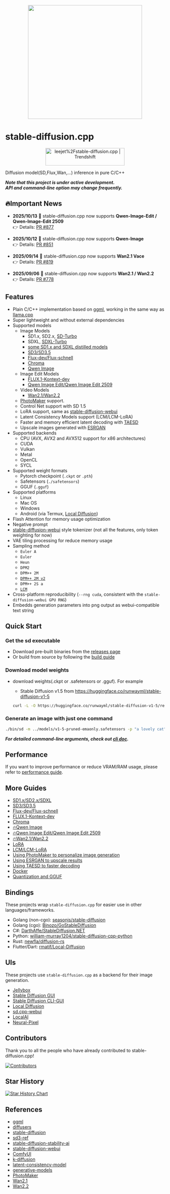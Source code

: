 <p align="center">
  <img src="./assets/cat_with_sd_cpp_42.png" width="360x">
</p>

# stable-diffusion.cpp

<div align="center">
<a href="https://trendshift.io/repositories/9714" target="_blank"><img src="https://trendshift.io/api/badge/repositories/9714" alt="leejet%2Fstable-diffusion.cpp | Trendshift" style="width: 250px; height: 55px;" width="250" height="55"/></a>
</div>

Diffusion model(SD,Flux,Wan,...) inference in pure C/C++

***Note that this project is under active development. \
API and command-line option may change frequently.***

## 🔥Important News

* **2025/10/13** 🚀 stable-diffusion.cpp now supports **Qwen-Image-Edit / Qwen-Image-Edit 2509**  
  👉 Details: [PR #877](https://github.com/leejet/stable-diffusion.cpp/pull/877)

* **2025/10/12** 🚀 stable-diffusion.cpp now supports **Qwen-Image**  
  👉 Details: [PR #851](https://github.com/leejet/stable-diffusion.cpp/pull/851)

* **2025/09/14** 🚀 stable-diffusion.cpp now supports **Wan2.1 Vace**  
  👉 Details: [PR #819](https://github.com/leejet/stable-diffusion.cpp/pull/819)

* **2025/09/06** 🚀 stable-diffusion.cpp now supports **Wan2.1 / Wan2.2**  
  👉 Details: [PR #778](https://github.com/leejet/stable-diffusion.cpp/pull/778)

## Features

- Plain C/C++ implementation based on [ggml](https://github.com/ggerganov/ggml), working in the same way as [llama.cpp](https://github.com/ggerganov/llama.cpp)
- Super lightweight and without external dependencies
- Supported models
  - Image Models
    - SD1.x, SD2.x, [SD-Turbo](https://huggingface.co/stabilityai/sd-turbo)
    - SDXL, [SDXL-Turbo](https://huggingface.co/stabilityai/sdxl-turbo)
    - [some SD1.x and SDXL distilled models](./docs/distilled_sd.md)
    - [SD3/SD3.5](./docs/sd3.md)
    - [Flux-dev/Flux-schnell](./docs/flux.md)
    - [Chroma](./docs/chroma.md)
    - [Qwen Image](./docs/qwen_image.md)
  - Image Edit Models
    - [FLUX.1-Kontext-dev](./docs/kontext.md)
    - [Qwen Image Edit/Qwen Image Edit 2509](./docs/qwen_image_edit.md)
  - Video Models
    - [Wan2.1/Wan2.2](./docs/wan.md)
  - [PhotoMaker](https://github.com/TencentARC/PhotoMaker) support.
  - Control Net support with SD 1.5
  - LoRA support, same as [stable-diffusion-webui](https://github.com/AUTOMATIC1111/stable-diffusion-webui/wiki/Features#lora)
  - Latent Consistency Models support (LCM/LCM-LoRA)
  - Faster and memory efficient latent decoding with [TAESD](https://github.com/madebyollin/taesd)
  - Upscale images generated with [ESRGAN](https://github.com/xinntao/Real-ESRGAN)
- Supported backends
  - CPU (AVX, AVX2 and AVX512 support for x86 architectures)
  - CUDA
  - Vulkan
  - Metal
  - OpenCL
  - SYCL
- Supported weight formats
  - Pytorch checkpoint (`.ckpt` or `.pth`)
  - Safetensors (`./safetensors`)
  - GGUF (`.gguf`)
- Supported platforms
    - Linux
    - Mac OS
    - Windows
    - Android (via Termux, [Local Diffusion](https://github.com/rmatif/Local-Diffusion))
- Flash Attention for memory usage optimization
- Negative prompt
- [stable-diffusion-webui](https://github.com/AUTOMATIC1111/stable-diffusion-webui) style tokenizer (not all the features, only token weighting for now)
- VAE tiling processing for reduce memory usage
- Sampling method
    - `Euler A`
    - `Euler`
    - `Heun`
    - `DPM2`
    - `DPM++ 2M`
    - [`DPM++ 2M v2`](https://github.com/AUTOMATIC1111/stable-diffusion-webui/discussions/8457)
    - `DPM++ 2S a`
    - [`LCM`](https://github.com/AUTOMATIC1111/stable-diffusion-webui/issues/13952)
- Cross-platform reproducibility (`--rng cuda`, consistent with the `stable-diffusion-webui GPU RNG`)
- Embedds generation parameters into png output as webui-compatible text string

## Quick Start

### Get the sd executable

- Download pre-built binaries from the [releases page](https://github.com/leejet/stable-diffusion.cpp/releases)
- Or build from source by following the [build guide](./docs/build.md)

### Download model weights

- download weights(.ckpt or .safetensors or .gguf). For example
    - Stable Diffusion v1.5 from https://huggingface.co/runwayml/stable-diffusion-v1-5

    ```sh
    curl -L -O https://huggingface.co/runwayml/stable-diffusion-v1-5/resolve/main/v1-5-pruned-emaonly.safetensors
    ```

### Generate an image with just one command

```sh
./bin/sd -m ../models/v1-5-pruned-emaonly.safetensors -p "a lovely cat"
```

***For detailed command-line arguments, check out [cli doc](./examples/cli/README.md).***

## Performance

If you want to improve performance or reduce VRAM/RAM usage, please refer to [performance guide](./docs/performance.md).

## More Guides

- [SD1.x/SD2.x/SDXL](./docs/sd.md)
- [SD3/SD3.5](./docs/sd3.md)
- [Flux-dev/Flux-schnell](./docs/flux.md)
- [FLUX.1-Kontext-dev](./docs/kontext.md)
- [Chroma](./docs/chroma.md)
- [🔥Qwen Image](./docs/qwen_image.md)
- [🔥Qwen Image Edit/Qwen Image Edit 2509](./docs/qwen_image_edit.md)
- [🔥Wan2.1/Wan2.2](./docs/wan.md)
- [LoRA](./docs/lora.md)
- [LCM/LCM-LoRA](./docs/lcm.md)
- [Using PhotoMaker to personalize image generation](./docs/photo_maker.md)
- [Using ESRGAN to upscale results](./docs/esrgan.md)
- [Using TAESD to faster decoding](./docs/taesd.md)
- [Docker](./docs/docker.md)
- [Quantization and GGUF](./docs/quantization_and_gguf.md)

## Bindings

These projects wrap `stable-diffusion.cpp` for easier use in other languages/frameworks.

* Golang (non-cgo): [seasonjs/stable-diffusion](https://github.com/seasonjs/stable-diffusion)
* Golang (cgo): [Binozo/GoStableDiffusion](https://github.com/Binozo/GoStableDiffusion)
* C#: [DarthAffe/StableDiffusion.NET](https://github.com/DarthAffe/StableDiffusion.NET)
* Python: [william-murray1204/stable-diffusion-cpp-python](https://github.com/william-murray1204/stable-diffusion-cpp-python)
* Rust: [newfla/diffusion-rs](https://github.com/newfla/diffusion-rs)
* Flutter/Dart: [rmatif/Local-Diffusion](https://github.com/rmatif/Local-Diffusion)

## UIs

These projects use `stable-diffusion.cpp` as a backend for their image generation.

- [Jellybox](https://jellybox.com)
- [Stable Diffusion GUI](https://github.com/fszontagh/sd.cpp.gui.wx)
- [Stable Diffusion CLI-GUI](https://github.com/piallai/stable-diffusion.cpp)
- [Local Diffusion](https://github.com/rmatif/Local-Diffusion)
- [sd.cpp-webui](https://github.com/daniandtheweb/sd.cpp-webui)
- [LocalAI](https://github.com/mudler/LocalAI)
- [Neural-Pixel](https://github.com/Luiz-Alcantara/Neural-Pixel)

## Contributors

Thank you to all the people who have already contributed to stable-diffusion.cpp!

[![Contributors](https://contrib.rocks/image?repo=leejet/stable-diffusion.cpp)](https://github.com/leejet/stable-diffusion.cpp/graphs/contributors)

## Star History

[![Star History Chart](https://api.star-history.com/svg?repos=leejet/stable-diffusion.cpp&type=Date)](https://star-history.com/#leejet/stable-diffusion.cpp&Date)

## References

- [ggml](https://github.com/ggerganov/ggml)
- [diffusers](https://github.com/huggingface/diffusers)
- [stable-diffusion](https://github.com/CompVis/stable-diffusion)
- [sd3-ref](https://github.com/Stability-AI/sd3-ref)
- [stable-diffusion-stability-ai](https://github.com/Stability-AI/stablediffusion)
- [stable-diffusion-webui](https://github.com/AUTOMATIC1111/stable-diffusion-webui)
- [ComfyUI](https://github.com/comfyanonymous/ComfyUI)
- [k-diffusion](https://github.com/crowsonkb/k-diffusion)
- [latent-consistency-model](https://github.com/luosiallen/latent-consistency-model)
- [generative-models](https://github.com/Stability-AI/generative-models/)
- [PhotoMaker](https://github.com/TencentARC/PhotoMaker)
- [Wan2.1](https://github.com/Wan-Video/Wan2.1)
- [Wan2.2](https://github.com/Wan-Video/Wan2.2)
